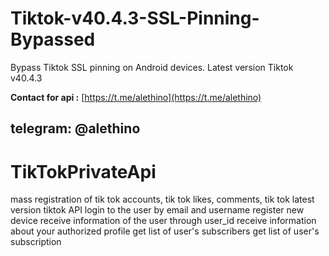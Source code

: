 # Tiktok-v40.4.3-SSL-Pinning-Bypassed
Bypass Tiktok SSL pinning on Android devices. Latest version Tiktok v40.4.3

**Contact for api :** [https://t.me/alethino](https://t.me/alethino)
## telegram: @alethino


# TikTokPrivateApi
mass registration of tik tok accounts, tik tok likes, comments, tik tok latest version  tiktok API  login to the user by email and username register new device receive information of the user through user_id receive information about your authorized profile get list of user's subscribers get list of user's subscription

